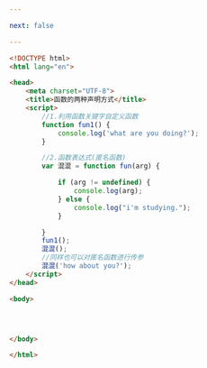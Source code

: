 ```yaml
---

next: false

---
```




<BlogInfo id="227" title="23.函数的两种声明方式" author="白日梦想猿" pv=0 read_times=0 pre_cost_time="0分28秒" category="js学习" tag_list="['js学习']" create_time="2020.08.05 09:51:04" update_time="2020.08.05 10:22:37" />

```html
<!DOCTYPE html>
<html lang="en">

<head>
    <meta charset="UTF-8">
    <title>函数的两种声明方式</title>
    <script>
        //1.利用函数关键字自定义函数
        function fun1() {
            console.log('what are you doing?');
        }

        //2.函数表达式(匿名函数)
        var 混混 = function fun(arg) {

            if (arg != undefined) {
                console.log(arg);
            } else {
                console.log("i'm studying.");
            }

        }
        fun1();
        混混();
        //同样也可以对匿名函数进行传参
        混混('how about you?');
    </script>
</head>

<body>




</body>

</html>
```



<ActionBox />
